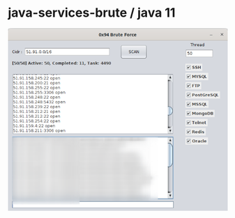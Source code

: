 # java-services-brute / java 11

<img src="https://raw.githubusercontent.com/antichown/java-services-brute/main/crack.png">
